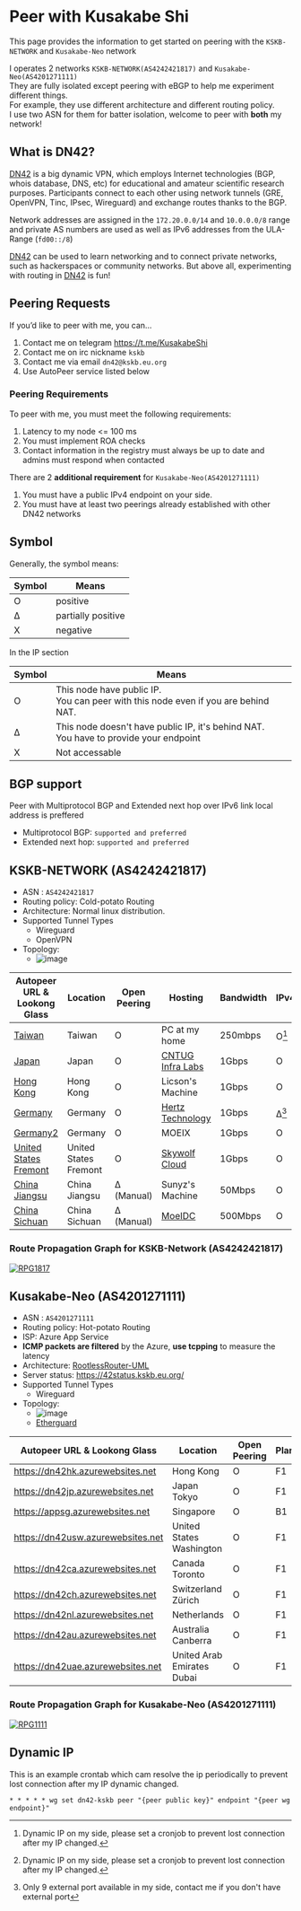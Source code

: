 # Peer with Kusakabe Shi
This page provides the information to get started on peering with the `KSKB-NETWORK` and `Kusakabe-Neo`  network

I operates 2 networks `KSKB-NETWORK(AS4242421817)` and `Kusakabe-Neo(AS4201271111)`  
They are fully isolated except peering with eBGP to help me experiment different things.  
For example, they use different architecture and different routing policy.  
I use two ASN for them for batter isolation, welcome to peer with **both** my network!  

## What is DN42?

[DN42](https://lantian.pub/en/article/modify-website/dn42-experimental-network-2020.lantian/) is a big dynamic VPN, which employs Internet technologies (BGP, whois database, DNS, etc) for educational and amateur scientific research purposes. Participants connect to each other using network tunnels (GRE, OpenVPN, Tinc, IPsec, Wireguard) and exchange routes thanks to the BGP. 

Network addresses are assigned in the `172.20.0.0/14` and `10.0.0.0/8` range and private AS numbers are used as well as IPv6 addresses from the ULA-Range (`fd00::/8`) 

[DN42](https://lantian.pub/en/article/modify-website/dn42-experimental-network-2020.lantian/) can be used to learn networking and to connect private networks, such as hackerspaces or community networks. But above all, experimenting with routing in [DN42](https://lantian.pub/en/article/modify-website/dn42-experimental-network-2020.lantian/) is fun!

## Peering Requests

If you’d like to peer with me, you can...

1. Contact me on telegram https://t.me/KusakabeShi
2. Contact me on irc nickname `kskb`
3. Contact me via email `dn42@kskb.eu.org`
4. Use AutoPeer service listed below

### Peering Requirements
To peer with me, you must meet the following requirements:

1. Latency to my node <= 100 ms
1. You must implement ROA checks
2. Contact information in the registry must always be up to date and admins must respond when contacted

There are 2 **additional requirement** for `Kusakabe-Neo(AS4201271111)`

1. You must have a public IPv4 endpoint on your side.
2. You must have at least two peerings already established with other DN42 networks


## Symbol

Generally, the symbol means: 

Symbol  | Means             
--------|----------
O| positive  
Δ| partially positive  
X| negative  

In the IP section

Symbol  | Means             
--------|----------
O| This node have public IP. <br>You can peer with this node even if you are behind NAT.
Δ| This node doesn't have public IP, it's behind NAT.<br>You have to provide your endpoint
X| Not accessable

## BGP support
Peer with Multiprotocol BGP and Extended next hop over IPv6 link local address is preffered

* Multiprotocol BGP: `supported and preferred`
* Extended next hop: `supported and preferred`

## KSKB-NETWORK (AS4242421817)
* ASN : `AS4242421817`
* Routing policy: Cold-potato Routing
* Architecture: Normal linux distribution.
* Supported Tunnel Types
  * Wireguard
  * OpenVPN
* Topology:
  * ![image](https://user-images.githubusercontent.com/73118488/177179872-593e59b7-1ebb-459b-a6d4-2c448e431cbb.png) 

Autopeer URL & Lookong Glass                          | Location              |Open Peering| Hosting                                    |Bandwidth|IPv4            |IPv6            |
------------------------------------------------------|-----------------------|------------|--------------------------------------------|---------|----------------|----------------|
[Taiwan](info/#taiwan)                                | Taiwan                | O          | PC at my home                              | 250mbps | O[^dynamicip]  | O[^dynamicip]  |
[Japan](info/#japan)                                  | Japan                 | O          | [CNTUG Infra Labs](https://cloudnative.tw/)| 1Gbps   | O              | O              |
[Hong Kong](info/#hong-kong)                          | Hong Kong             | O          | Licson's Machine                           | 1Gbps   | O              | O              |
[Germany](info/#germany)                              | Germany               | O          | [Hertz Technology](https://hertz.zone/)    | 1Gbps   | Δ[^limitedport]| O              |
[Germany2](info/#germany2)                            | Germany               | O          | MOEIX                                      | 1Gbps   | O              | O              |
[United States Fremont](info/#united-states-fremont)  | United States Fremont | O          | [Skywolf Cloud](https://skywolf.cloud/)    | 1Gbps   | O              | O              |
[China Jiangsu](info/#china-jiangsu)                  | China Jiangsu         | Δ (Manual) | Sunyz's Machine                            | 50Mbps  | O              | X              |
[China Sichuan](info/#china-sichuan)                  | China Sichuan         | Δ (Manual) | [MoeIDC](https://idc.moe/)                 | 500Mbps | O              | X              |


### Route Propagation Graph for KSKB-Network (AS4242421817)
[![RPG1817](https://dn42.tools/pathimg/rt-fd28:cb8f:4c92::_48)](https://dn42.tools/as/4242421817#connectivity)

## Kusakabe-Neo (AS4201271111)
* ASN : `AS4201271111`
* Routing policy: Hot-potato Routing
* ISP: Azure App Service
* **ICMP packets are filtered** by the Azure, **use tcpping** to measure the latency
* Architecture: [RootlessRouter-UML](https://github.com/KusakabeSi/RootlessRouter-UML/)
* Server status: https://42status.kskb.eu.org/
* Supported Tunnel Types
  * Wireguard
* Topology:
  * ![image](https://user-images.githubusercontent.com/73118488/158076242-0bbfaea6-b71e-4deb-a4d4-e92662ac4541.png)
  * [Etherguard](https://github.com/KusakabeSi/EtherGuard-VPN)

Autopeer URL & Lookong Glass     | Location                     | Open Peering | Plan   |Bandwidth |IPv4 |IPv6 |
---------------------------------|------------------------------|--------------|--------|--------- |-----|-----|
https://dn42hk.azurewebsites.net |Hong Kong                     | O            | F1     | 2mbps    | Δ   | X   |      
https://dn42jp.azurewebsites.net |Japan Tokyo                   | O            | F1     | 2mbps    | Δ   | X   |
https://appsg.azurewebsites.net  |Singapore                     | O            | B1     | 100mbps  | Δ   | X   |
https://dn42usw.azurewebsites.net|United States Washington      | O            | F1     | 2mbps    | Δ   | X   |
https://dn42ca.azurewebsites.net |Canada Toronto                | O            | F1     | 2mbps    | Δ   | X   |
https://dn42ch.azurewebsites.net |Switzerland Zürich            | O            | F1     | 2mbps    | Δ   | X   |
https://dn42nl.azurewebsites.net |Netherlands                   | O            | F1     | 2mbps    | Δ   | X   |       
https://dn42au.azurewebsites.net |Australia Canberra            | O            | F1     | 2mbps    | Δ   | X   |
https://dn42uae.azurewebsites.net|United Arab Emirates Dubai    | O            | F1     | 2mbps    | Δ   | X   |

### Route Propagation Graph for Kusakabe-Neo (AS4201271111)
[![RPG1111](https://dn42.tools/pathimg/rt-fd10:127:e00f:aca::_64)](https://dn42.tools/as/4201271111#connectivity)

## Dynamic IP

This is an example crontab which cam resolve the ip periodically to prevent lost connection after my IP dynamic changed.
```
* * * * * wg set dn42-kskb peer "{peer public key}" endpoint "{peer wg endpoint}"
```

[^dynamicip]: Dynamic IP on my side, please set a cronjob to prevent lost connection after my IP changed.  
[^limitedport]: Only 9 external port available in my side, contact me if you don't have external port
